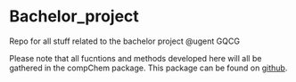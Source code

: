 # Bachelor_project
Repo for all stuff related to the bachelor project @ugent GQCG

Please note that all fucntions and methods developed here will all be gathered in the compChem package. This package can be found on [github](https://github.com/ruvdrsti/comp_chem_lib/settings/access).
